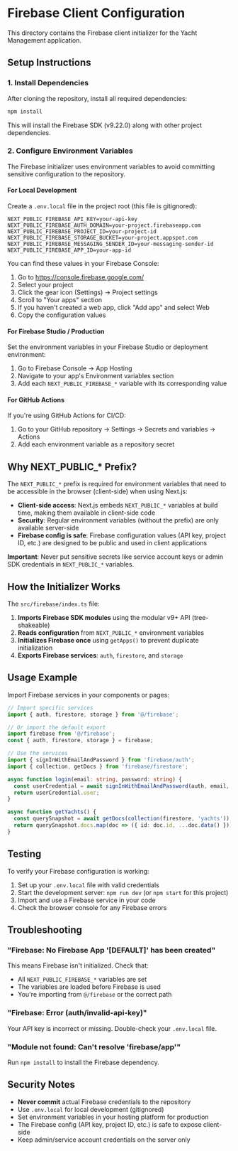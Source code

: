 # Firebase Client Configuration

This directory contains the Firebase client initializer for the Yacht Management application.

## Setup Instructions

### 1. Install Dependencies

After cloning the repository, install all required dependencies:

```bash
npm install
```

This will install the Firebase SDK (v9.22.0) along with other project dependencies.

### 2. Configure Environment Variables

The Firebase initializer uses environment variables to avoid committing sensitive configuration to the repository.

#### For Local Development

Create a `.env.local` file in the project root (this file is gitignored):

```env
NEXT_PUBLIC_FIREBASE_API_KEY=your-api-key
NEXT_PUBLIC_FIREBASE_AUTH_DOMAIN=your-project.firebaseapp.com
NEXT_PUBLIC_FIREBASE_PROJECT_ID=your-project-id
NEXT_PUBLIC_FIREBASE_STORAGE_BUCKET=your-project.appspot.com
NEXT_PUBLIC_FIREBASE_MESSAGING_SENDER_ID=your-messaging-sender-id
NEXT_PUBLIC_FIREBASE_APP_ID=your-app-id
```

You can find these values in your Firebase Console:
1. Go to https://console.firebase.google.com/
2. Select your project
3. Click the gear icon (Settings) → Project settings
4. Scroll to "Your apps" section
5. If you haven't created a web app, click "Add app" and select Web
6. Copy the configuration values

#### For Firebase Studio / Production

Set the environment variables in your Firebase Studio or deployment environment:

1. Go to Firebase Console → App Hosting
2. Navigate to your app's Environment variables section
3. Add each `NEXT_PUBLIC_FIREBASE_*` variable with its corresponding value

#### For GitHub Actions

If you're using GitHub Actions for CI/CD:

1. Go to your GitHub repository → Settings → Secrets and variables → Actions
2. Add each environment variable as a repository secret

## Why NEXT_PUBLIC_* Prefix?

The `NEXT_PUBLIC_*` prefix is required for environment variables that need to be accessible in the browser (client-side) when using Next.js:

- **Client-side access**: Next.js embeds `NEXT_PUBLIC_*` variables at build time, making them available in client-side code
- **Security**: Regular environment variables (without the prefix) are only available server-side
- **Firebase config is safe**: Firebase configuration values (API key, project ID, etc.) are designed to be public and used in client applications

**Important**: Never put sensitive secrets like service account keys or admin SDK credentials in `NEXT_PUBLIC_*` variables.

## How the Initializer Works

The `src/firebase/index.ts` file:

1. **Imports Firebase SDK modules** using the modular v9+ API (tree-shakeable)
2. **Reads configuration** from `NEXT_PUBLIC_*` environment variables
3. **Initializes Firebase once** using `getApps()` to prevent duplicate initialization
4. **Exports Firebase services**: `auth`, `firestore`, and `storage`

## Usage Example

Import Firebase services in your components or pages:

```typescript
// Import specific services
import { auth, firestore, storage } from '@/firebase';

// Or import the default export
import firebase from '@/firebase';
const { auth, firestore, storage } = firebase;

// Use the services
import { signInWithEmailAndPassword } from 'firebase/auth';
import { collection, getDocs } from 'firebase/firestore';

async function login(email: string, password: string) {
  const userCredential = await signInWithEmailAndPassword(auth, email, password);
  return userCredential.user;
}

async function getYachts() {
  const querySnapshot = await getDocs(collection(firestore, 'yachts'));
  return querySnapshot.docs.map(doc => ({ id: doc.id, ...doc.data() }));
}
```

## Testing

To verify your Firebase configuration is working:

1. Set up your `.env.local` file with valid credentials
2. Start the development server: `npm run dev` (or `npm start` for this project)
3. Import and use a Firebase service in your code
4. Check the browser console for any Firebase errors

## Troubleshooting

### "Firebase: No Firebase App '[DEFAULT]' has been created"

This means Firebase isn't initialized. Check that:
- All `NEXT_PUBLIC_FIREBASE_*` variables are set
- The variables are loaded before Firebase is used
- You're importing from `@/firebase` or the correct path

### "Firebase: Error (auth/invalid-api-key)"

Your API key is incorrect or missing. Double-check your `.env.local` file.

### "Module not found: Can't resolve 'firebase/app'"

Run `npm install` to install the Firebase dependency.

## Security Notes

- **Never commit** actual Firebase credentials to the repository
- Use `.env.local` for local development (gitignored)
- Set environment variables in your hosting platform for production
- The Firebase config (API key, project ID, etc.) is safe to expose client-side
- Keep admin/service account credentials on the server only
